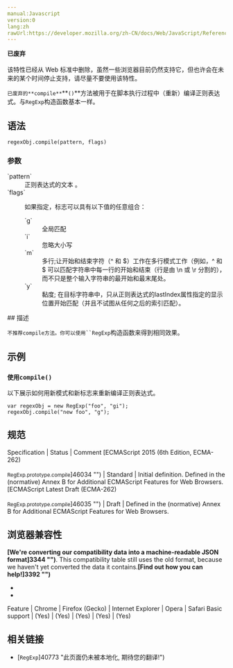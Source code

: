 ```yaml
---
manual:Javascript
version:0
lang:zh
rawUrl:https://developer.mozilla.org/zh-CN/docs/Web/JavaScript/Reference/Global_Objects/RegExp/compile
---
```






**已废弃**<br></br>该特性已经从 Web 标准中删除，虽然一些浏览器目前仍然支持它，但也许会在未来的某个时间停止支持，请尽量不要使用该特性。





`已废弃的**compile**`**`()`**方法被用于在脚本执行过程中（重新）编译正则表达式。与`RegExp`构造函数基本一样。


## 语法<a name="语法"></a>

```
regexObj.compile(pattern, flags)
```

### 参数<a name="参数"></a>
<dl><dt id=''>`pattern`</dt><dd>正则表达式的文本 。</dd><dt id=''>`flags`</dt><dd>

如果指定，标志可以具有以下值的任意组合：

<dl><dt id=''>`g`</dt><dd>全局匹配</dd><dt id=''>`i`</dt><dd>忽略大小写</dd><dt id=''>`m`</dt><dd>多行;让开始和结束字符（^ 和 $）工作在多行模式工作（例如，^ 和 $ 可以匹配字符串中每一行的开始和结束（行是由 \n 或 \r 分割的），而不只是整个输入字符串的最开始和最末尾处。</dd><dt id=''>`y`</dt><dd>黏度; 在目标字符串中，只从正则表达式的lastIndex属性指定的显示位置开始匹配（并且不试图从任何之后的索引匹配）。</dd></dl></dd></dl>
## 描述<a name="描述"></a>


`不推荐compile方法。你可以使用``RegExp`构造函数来得到相同效果。


## 示例<a name="示例"></a>

### `使用compile()`<a name="使用compile()"></a>


以下展示如何用新模式和新标志来重新编译正则表达式。


```
var regexObj = new RegExp("foo", "gi"); 
regexObj.compile("new foo", "g");
```

## 规范<a name="规范"></a>

Specification | Status | Comment 
[ECMAScript 2015 (6th Edition, ECMA-262)<br></br><small>RegExp.prototype.compile</small>]46034 "") | Standard | Initial definition. Defined in the (normative) Annex B for Additional ECMAScript Features for Web Browsers. 
[ECMAScript Latest Draft (ECMA-262)<br></br><small>RegExp.prototype.compile</small>]46035 "") | Draft | Defined in the (normative) Annex B for Additional ECMAScript Features for Web Browsers. 


## 浏览器兼容性<a name="浏览器兼容性"></a>


**[We&#39;re converting our compatibility data into a machine-readable JSON format]3344 "")**. This compatibility table still uses the old format, because we haven&#39;t yet converted the data it contains.**[Find out how you can help!]3392 "")**


* 
* 

Feature | Chrome | Firefox (Gecko) | Internet Explorer | Opera | Safari 
Basic support | (Yes) | (Yes) | (Yes) | (Yes) | (Yes) 





## 相关链接<a name="相关链接"></a>

* [`RegExp`]40773 "此页面仍未被本地化, 期待您的翻译!")



